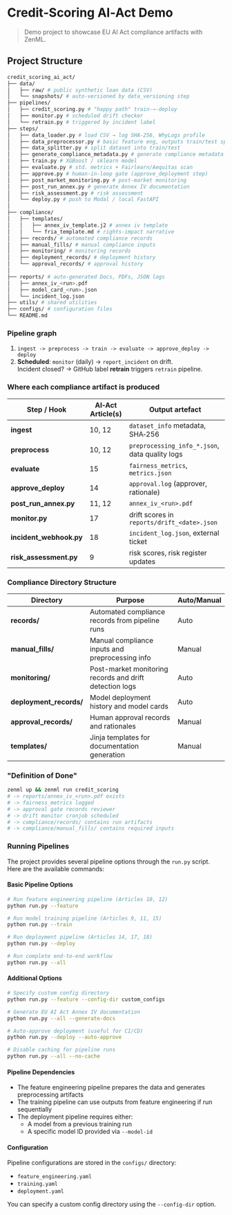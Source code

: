 # Credit‑Scoring AI‑Act Demo

> Demo project to showcase EU AI Act compliance artifacts with ZenML.

## Project Structure

```bash
credit_scoring_ai_act/
├── data/
│   ├── raw/ # public synthetic loan data (CSV)
│   └── snapshots/ # auto‑versioned by data_versioning step
├── pipelines/
│   ├── credit_scoring.py # "happy path" train‑→‑deploy
│   ├── monitor.py # scheduled drift checker
│   └── retrain.py # triggered by incident label
├── steps/
│   ├── data_loader.py # load CSV → log SHA‑256, WhyLogs profile
│   ├── data_preprocessor.py # basic feature eng, outputs train/test splits
│   ├── data_splitter.py # split dataset into train/test
│   ├── generate_compliance_metadata.py # generate compliance metadata
│   ├── train.py # XGBoost / sklearn model
│   ├── evaluate.py # std. metrics + Fairlearn/Aequitas scan
│   ├── approve.py # human‑in‑loop gate (approve_deployment step)
│   ├── post_market_monitoring.py # post‑market monitoring
│   ├── post_run_annex.py # generate Annex IV documentation
│   ├── risk_assessment.py # risk assessment
│   └── deploy.py # push to Modal / local FastAPI
│
├── compliance/
│   ├── templates/
│   │   ├── annex_iv_template.j2 # annex iv template
│   │   └── fria_template.md # rights‑impact narrative
│   ├── records/ # automated compliance records
│   ├── manual_fills/ # manual compliance inputs
│   ├── monitoring/ # monitoring records
│   ├── deployment_records/ # deployment history
│   └── approval_records/ # approval history
│
├── reports/ # auto‑generated Docs, PDFs, JSON logs
│   ├── annex_iv_<run>.pdf
│   ├── model_card_<run>.json
│   └── incident_log.json
├── utils/ # shared utilities
├── configs/ # configuration files
└── README.md
```

### Pipeline graph

1. `ingest -> preprocess -> train -> evaluate -> approve_deploy -> deploy`
2. **Scheduled**: `monitor` (daily) → `report_incident` on drift.  
   Incident closed? → GitHub label **retrain** triggers `retrain` pipeline.

### Where each compliance artifact is produced

| Step / Hook             | AI‑Act Article(s) | Output artefact                                |
| ----------------------- | ----------------- | ---------------------------------------------- |
| **ingest**              | 10, 12            | `dataset_info` metadata, SHA‑256               |
| **preprocess**          | 10, 12            | `preprocessing_info_*.json`, data quality logs |
| **evaluate**            | 15                | `fairness_metrics`, `metrics.json`             |
| **approve_deploy**      | 14                | `approval.log` (approver, rationale)           |
| **post_run_annex.py**   | 11, 12            | `annex_iv_<run>.pdf`                           |
| **monitor.py**          | 17                | drift scores in `reports/drift_<date>.json`    |
| **incident_webhook.py** | 18                | `incident_log.json`, external ticket           |
| **risk_assessment.py**  | 9                 | risk scores, risk register updates             |

### Compliance Directory Structure

| Directory               | Purpose                                                 | Auto/Manual |
| ----------------------- | ------------------------------------------------------- | ----------- |
| **records/**            | Automated compliance records from pipeline runs         | Auto        |
| **manual_fills/**       | Manual compliance inputs and preprocessing info         | Manual      |
| **monitoring/**         | Post-market monitoring records and drift detection logs | Auto        |
| **deployment_records/** | Model deployment history and model cards                | Auto        |
| **approval_records/**   | Human approval records and rationales                   | Manual      |
| **templates/**          | Jinja templates for documentation generation            | Manual      |

### "Definition of Done"

```bash
zenml up && zenml run credit_scoring
# -> reports/annex_iv_<run>.pdf exists
# -> fairness_metrics logged
# -> approval gate records reviewer
# -> drift monitor cronjob scheduled
# -> compliance/records/ contains run artifacts
# -> compliance/manual_fills/ contains required inputs
```

### Running Pipelines

The project provides several pipeline options through the `run.py` script. Here are the available commands:

#### Basic Pipeline Options

```bash
# Run feature engineering pipeline (Articles 10, 12)
python run.py --feature

# Run model training pipeline (Articles 9, 11, 15)
python run.py --train

# Run deployment pipeline (Articles 14, 17, 18)
python run.py --deploy

# Run complete end-to-end workflow
python run.py --all
```

#### Additional Options

```bash
# Specify custom config directory
python run.py --feature --config-dir custom_configs

# Generate EU AI Act Annex IV documentation
python run.py --all --generate-docs

# Auto-approve deployment (useful for CI/CD)
python run.py --deploy --auto-approve

# Disable caching for pipeline runs
python run.py --all --no-cache
```

#### Pipeline Dependencies

- The feature engineering pipeline prepares the data and generates preprocessing artifacts
- The training pipeline can use outputs from feature engineering if run sequentially
- The deployment pipeline requires either:
  - A model from a previous training run
  - A specific model ID provided via `--model-id`

#### Configuration

Pipeline configurations are stored in the `configs/` directory:

- `feature_engineering.yaml`
- `training.yaml`
- `deployment.yaml`

You can specify a custom config directory using the `--config-dir` option.
